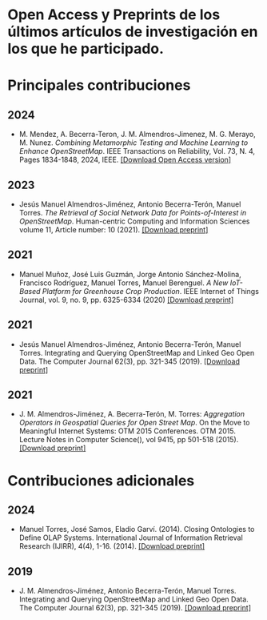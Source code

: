 # Open Access y Preprints de los últimos artículos de investigación en los que he participado.

# Principales contribuciones

## 2024

- M. Mendez, A. Becerra-Teron, J. M. Almendros-Jimenez, M. G. Merayo, M. Nunez. *Combining Metamorphic Testing and Machine Learning to Enhance OpenStreetMap*. IEEE Transactions on Reliability, Vol. 73, N. 4, Pages 1834-1848, 2024, IEEE. [[Download Open Access version]](MainContributions/TRE-2024/TRE-2024-pre.pdf)

## 2023

- Jesús Manuel Almendros-Jiménez, Antonio Becerra-Terón, Manuel Torres. *The Retrieval of Social Network Data for Points-of-Interest in OpenStreetMap*. Human-centric Computing and Information Sciences volume 11, Article number: 10 (2021). [[Download preprint]](HCIS-2021/pub/HCIS-2021-pre.pdf)

## 2021

- Manuel Muñoz, José Luis Guzmán, Jorge Antonio Sánchez-Molina, Francisco Rodríguez, Manuel Torres, Manuel Berenguel. *A New IoT-Based Platform for Greenhouse Crop Production*. IEEE Internet of Things Journal, vol. 9, no. 9, pp. 6325-6334 (2020) [[Download preprint]](IEEEInternetOfThings-2020/pub/IEEEInternetOfThings-2020-pre.pdf)

## 2021

- Jesús Manuel Almendros-Jiménez, Antonio Becerra-Terón, Manuel Torres. Integrating and Querying OpenStreetMap and Linked Geo Open Data. The Computer Journal 62(3), pp. 321-345 (2019). [[Download preprint]](TCJ-2019/pub/TCJ-2019-pre.pdf)

## 2021

- J. M. Almendros-Jiménez, A. Becerra-Terón, M. Torres:
*Aggregation Operators in Geospatial Queries for Open Street Map*. On the Move to Meaningful Internet Systems: OTM 2015 Conferences. OTM 2015. Lecture Notes in Computer Science(), vol 9415, pp 501-518 (2015). [[Download preprint]](OTM-2015/pub/OTM-2015-pre.pdf)

# Contribuciones adicionales

## 2024

- Manuel Torres, José Samos, Eladio Garví. (2014). Closing Ontologies to Define OLAP Systems. International Journal of Information Retrieval Research (IJIRR), 4(4), 1-16. (2014). [[Download preprint]](IJIRR-2014/pub/IJIRR-2014-pre.pdf)

## 2019
- J. M. Almendros-Jiménez, Antonio Becerra-Terón, Manuel Torres. Integrating and Querying OpenStreetMap and Linked Geo Open Data. The Computer Journal 62(3), pp. 321-345 (2019). [[Download preprint]](ReserveContributions/CJ-2019/CJ-2019-pre.pdf)
